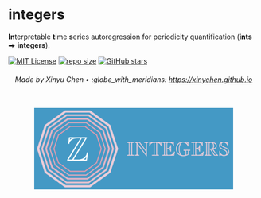 # integers

**In**terpretable **t**ime **s**eries autoregression for periodicity quantification (**ints** ⮕ **integers**).

[![MIT License](https://img.shields.io/badge/license-MIT-green.svg)](https://opensource.org/licenses/MIT)
[![repo size](https://img.shields.io/github/repo-size/xinychen/integers.svg)](https://github.com/xinychen/integers/archive/master.zip)
[![GitHub stars](https://img.shields.io/github/stars/xinychen/integers.svg?logo=github&label=Stars&logoColor=white)](https://github.com/xinychen/integers)

<h6 align="center">Made by Xinyu Chen • :globe_with_meridians: <a href="https://xinychen.github.io">https://xinychen.github.io</a></h6>

<br>

<div align="center">
<img src="https://github.com/xinychen/integers/blob/main/graphics/integers.png" alt="logo" width="400px"/>
</div>



<br>
